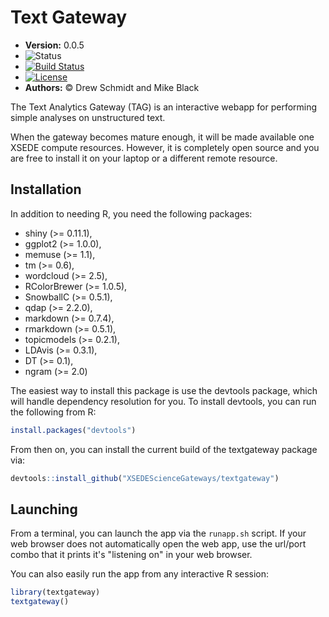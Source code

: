 # Text Gateway 




* **Version:** 0.0.5
* ![Status](http://img.shields.io/badge/status-In_development_%28UNSTABLE%29-red.svg?style=flat)
* [![Build Status](https://travis-ci.org/XSEDEScienceGateways/textgateway.png)](https://travis-ci.org/XSEDEScienceGateways/textgateway)
* [![License](http://img.shields.io/badge/license-AGPL--3-orange.svg?style=flat)](https://www.gnu.org/licenses/agpl-3.0.html)
* **Authors:** &copy; Drew Schmidt and Mike Black


The Text Analytics Gateway (TAG) is an interactive webapp for
performing simple analyses on unstructured text.

When the gateway becomes mature enough, it will be made available
one XSEDE compute resources.  However, it is completely open
source and you are free to install it on your laptop or a different
remote resource.


## Installation

In addition to needing R, you need the following packages:

* shiny (>= 0.11.1),
* ggplot2 (>= 1.0.0),
* memuse (>= 1.1),
* tm (>= 0.6),
* wordcloud (>= 2.5),
* RColorBrewer (>= 1.0.5),
* SnowballC (>= 0.5.1),
* qdap (>= 2.2.0),
* markdown (>= 0.7.4),
* rmarkdown (>= 0.5.1),
* topicmodels (>= 0.2.1),
* LDAvis (>= 0.3.1),
* DT (>= 0.1),
* ngram (>= 2.0)


The easiest way to install this package is use the devtools package,
which will handle dependency resolution for you.  To install devtools,
you can run the following from R:

```r
install.packages("devtools")
```

From then on, you can install the current build of the textgateway
package via:

```r
devtools::install_github("XSEDEScienceGateways/textgateway")
```



## Launching

From a terminal, you can launch the app via the `runapp.sh` script.
If your web browser does not automatically open the web app, use
the url/port combo that it prints it's "listening on" in your
web browser.

You can also easily run the app from any interactive R session:

```r
library(textgateway)
textgateway()
```

